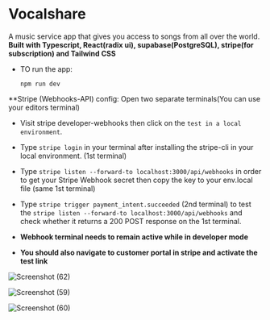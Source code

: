 
# Vocalshare

A music service app that gives you access to songs from all over the world.
**Built with Typescript, React(radix ui), supabase(PostgreSQL), stripe(for subscription) and Tailwind CSS**
- TO run the app:
  ```
  npm run dev
  ```
**Stripe (Webhooks-API) config: Open two separate terminals(You can use your editors terminal)
- Visit stripe developer-webhooks then click on the `test in a local environment`.
- Type `stripe login` in your terminal after installing the stripe-cli in your local environment. (1st terminal)
- Type `stripe listen --forward-to localhost:3000/api/webhooks` in order to get your Stripe Webhook secret then copy the key to your env.local file (same 1st terminal)

- Type `stripe trigger payment_intent.succeeded` (2nd terminal) to test the `stripe listen --forward-to localhost:3000/api/webhooks` and check whether it returns a 200 POST response on the 1st terminal.

- <b> Webhook terminal needs to remain active while in developer mode </b>
- <b> You should also navigate to customer portal in stripe and activate the test link</b>

![Screenshot (62)](https://github.com/Marx-wrld/Vocalshare/assets/105711066/5cb2bdb4-b95d-433f-8680-49d4727cf6e2)

![Screenshot (59)](https://github.com/Marx-wrld/Vocalshare/assets/105711066/c7f6e154-7a5a-4260-8ab4-87e2386dfb53)

![Screenshot (60)](https://github.com/Marx-wrld/Vocalshare/assets/105711066/66c66771-430d-4239-b046-6836da7527ac)
